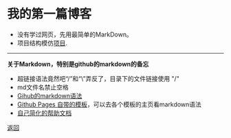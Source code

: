 # 我的第一篇博客 
[](#我的第一篇博客)
* 没有学过网页，先用最简单的MarkDown。
* 项目结构模仿[项目](https://github.com/jikexueyuanwiki/tensorflow-zh).

* * *

**关于Markdown，特别是github的markdown的备忘**

*  超链接语法竟然吧“/”和“\”弄反了，目录下的文件链接使用 "\/"
* md文件名禁止空格
* [Gihub的markdown语法](https://guides.github.com/features/mastering-markdown/)
* [Github Pages 自带的模板](https://github.com/LongmanLee/LongmanLee.github.io/settings/pages/themes?utf8=%E2%9C%93&select=leap_day&source=master)，可以去各个模板的主页看markdown语法
* [自己简化的帮助文档](../help/mardown_example.md)

[返回](./../../)
